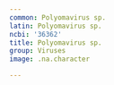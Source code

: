 ```yaml
---
common: Polyomavirus sp.
latin: Polyomavirus sp.
ncbi: '36362'
title: Polyomavirus sp.
group: Viruses
image: .na.character

---
```

